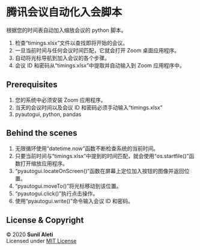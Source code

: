 # 腾讯会议自动化入会脚本
根据您的时间表自动加入缩放会议的 python 脚本。

<ol>
<li>检查“timings.xlsx”文件以查找即将开始的会议。</li>
<li>一旦当前时间与任何会议时间匹配，它就会打开 Zoom 桌面应用程序。</li>
<li>自动将光标导航到加入会议的各个步骤。</li>
<li>会议 ID 和密码从“timings.xlsx”中提取并自动输入到 Zoom 应用程序中。</li>
</ol>

## Prerequisites

<ol>
<li>您的系统中必须安装 Zoom 应用程序。</li>
<li>当天的会议时间以及会议 ID 和密码必须手动输入“timings.xlsx”</li>
  <li>pyautogui, python, pandas</li>
</ol>

## Behind the scenes

<ol>
<li>无限循环使用“datetime.now”函数不断检查系统的当前时间。</li>
<li>只要当前时间与“timings.xlsx”中提到的时间匹配，就会使用“os.startfile()”函数打开缩放应用程序。</li>
<li>“pyautogui.locateOnScreen()”函数在屏幕上定位加入按钮的图像并返回位置。</li>
<li>“pyautogui.moveTo()”将光标移动到该位置。</li>
<li>“pyautogui.click()”执行点击操作。</li>
<li>使用“pyautogui.write()”命令输入会议 ID 和密码。</li>
</ol>

## License & Copyright

© 2020 <b>Sunil Aleti</b><br>
Licensed under <a href="https://github.com/tiberstar/Automating_Zoom/blob/master/LICENSE">MIT License</a>
